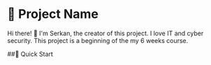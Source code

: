 
# 🌟 Project Name

Hi there! 👋 I'm Serkan, the creator of this project. I love IT and cyber security. This project is a beginning of the my 6 weeks course.

##🚀 Quick Start

